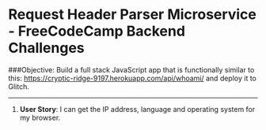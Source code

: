 # Request Header Parser Microservice - FreeCodeCamp Backend Challenges

###Objective:
Build a full stack JavaScript app that is functionally similar to this: https://cryptic-ridge-9197.herokuapp.com/api/whoami/ and deploy it to Glitch.

***

1. **User Story**: I can get the IP address, language and operating system for my browser.
